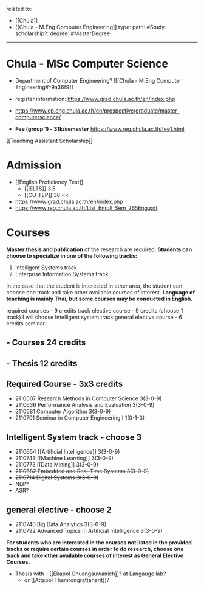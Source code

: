 related to: 
- [[Chula]]
- [[Chula - M.Eng Computer Engineering]]
type:
path: #Study 
scholarship?:
degree: #MasterDegree 

---

# Chula - MSc Computer Science

- Department of Computer Engineering? ![[Chula - M.Eng Computer Engineering#^9a36f9]]

- register information: https://www.grad.chula.ac.th/en/index.php
- https://www.cp.eng.chula.ac.th/en/prospective/graduate/master-computerscience/
- **Fee (group 1) - 31k/semester** https://www.reg.chula.ac.th/fee1.html

[[Teaching Assistant Scholarship]]

# Admission
- [[English Proficiency Test]] 
	- [[IELTS]] 3.5
	- [[CU-TEP]] 38 <<
- https://www.grad.chula.ac.th/en/index.php
- https://www.reg.chula.ac.th/List_Enroll_Sem_265Eng.pdf


# Courses

**Master thesis and publication** of the research are required. **Students can choose to specialize in one of the following tracks:**  
1. Intelligent Systems track  
2. Enterprise Information Systems track

In the case that the student is interested in other area, the student can choose one track and take other available courses of interest. **Language of teaching is mainly Thai, but some courses may be conducted in English.**

required courses - 9 credits
track elective course - 9 credits (choose 1 track)
	I will choose Intelligent system track
general elective course - 6 credits
seminar

## - Courses 24 credits
## - Thesis 12 credits

## Required Course - 3x3 credits
-   2110607 Research Methods in Computer Science 3(3-0-9)
-   2110636 Performance Analysis and Evaluation 3(3-0-9)
-   2110681 Computer Algorithm 3(3-0-9)
-   2110701 Seminar in Computer Engineering I 1(0-1-3)

## Intelligent System track - choose 3
- 2110654 [[Artificial Intelligence]] 3(3-0-9)
- 2110743 [[Machine Learning]] 3(3-0-9)
- 2110773 [[Data Mining]] 3(3-0-9)
- ~~2110682 Embedded and Real-Time Systems 3(3-0-9)~~
- ~~2110714 Digital Systems 3(3-0-9)~~
- NLP?
- ASR?

## general elective - choose 2
- 2110746 Big Data Analytics 3(3-0-9)
- 2110792 Advanced Topics in Artificial Intelligence 3(3-0-9)

**For students who are interested in the courses not listed in the provided tracks or require certain courses in order to do research, choose one track and take other available courses of interest as General Elective Courses.**

- Thesis with - [[Ekapol Chuangsuwanich]]? at Langauge lab?
	- or [[Attapol Thamrongrattanarit]]?